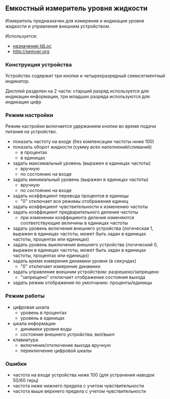 ## Емкостный измеритель уровня жидкости

Измеритель предназначен для измерения и индикации уровня жидкости и
управления внешним устройством.

Используется:
- [назначение IdLoc](http://konstantin-morenko.ru/my-pic-idloc/)
- http://semver.org


### Конструкция устройства

Устройство содержит три кнопки и четырехразрядный семисегментный
индикатор.

Дисплей разделен на 2 части: старший разряд используется для индикации
информации, три младших разряда используются для индикации цифр


### Режим настройки

Режим настройки включается удержанием кнопки во время подачи питания
на устройство.

- показать частоту на входе (без компенсации частоты ниже 100)
- показать оборот жидкости (сумму всех наполнений/сливаний)
  - в процентах
  - в единицах
- задать максимальный уровень (выражен в единицах частоты)
  - вручную
  - по состоянию на входе
- задать минимальный уровень (выражен в единицах частоты)
  - вручную
  - по состоянию на входе
- задать коэффициент перевода процентов в единицы
  - "0" отключает все режимы отображения единиц
- задать коэффициент чувствительности к изменению частоты
- задать коэффициент предварительного деления частоты
  - при изменении коэффициента деления изменяются соответствующие
    величины в единицах частоты
- задать уровень включения внешнего устройства (логическая 1, выражен
  в единицах частоты, может быть задан в единицах частоты, процентах
  или единицах)
- задать уровень выключения внешнего устройства (логический 0, выражен
  в единицах частоты, может быть задан в единицах частоты, процентах
  или единицах)
- задать время измерения динамики уровня (в секундах)
  - "0" отключает измерение динамики
- задать управление внешним устройством: разрешено/запрещено
  - "запрещено" отключает отображение состояния выхода
- задать режим отображения по умолчанию: проценты/единицы


### Режим работы

- цифровая шкала
  - уровень в процентах
  - уровень в единицах
- шкала информации
  - динамики уровня воды
  - состояние внешнего устройства: вкл/выкл
- клавиатура
  - включение/отключение выхода вручную
  - переключение цифровой шкалы


### Ошибки

- частота на входе устройства ниже 100 (для устранения наводок 50/60
  герц)
- частота ниже нижнего предела с учетом чувствительности
- частота выше верхнего предела с учетом чувствительности

